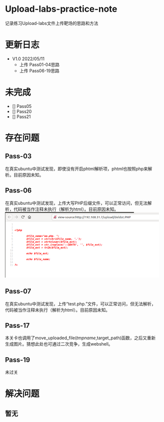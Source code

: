 # Upload-labs-practice-note
记录练习Upload-labs文件上传靶场的思路和方法


# 更新日志
* V1.0 2022/05/11
  * 上传 Pass01-04思路
  * 上传 Pass06-19思路


# 未完成
- [] Pass05
- [] Pass20
- [] Pass21


# 存在问题
## Pass-03
在真实ubuntu中测试发现，即使没有开启phtml解析项，phtml也按照php来解析。目前原因未知。
## Pass-06
在真实ubuntu中测试发现，上传大写PHP后缀文件，可以正常访问，但无法解析，代码被当作注释未执行（解析为html）。目前原因未知。
![image](https://github.com/Sleepybear-lxx/Upload-labs-practice-note/blob/main/images/Pass-06.png)
## Pass-07
在真实ubuntu中测试发现，上传“test.php.”文件，可以正常访问，但无法解析，代码被当作注释未执行（解析为html）。目前原因未知。
## Pass-17
本关卡也调用了move_uploaded_file($tmpname,$target_path)函数，之后又重新生成图片。猜想此处也可通过二次竞争，生成webshell。
## Pass-19
未过关


# 解决问题
## 暂无
